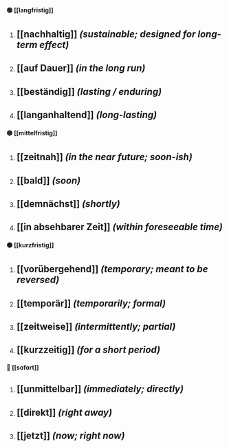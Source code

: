 #### 🟢 [[langfristig]] 
1) [[nachhaltig]] *(sustainable; designed for long-term effect)*  
	-  
2) [[auf Dauer]] *(in the long run)*  
	-  
3) [[beständig]] *(lasting / enduring)*  
	-  
4) [[langanhaltend]] *(long-lasting)*  
	-  

#### 🟡 [[mittelfristig]] 
1) [[zeitnah]] *(in the near future; soon-ish)*  
	-  
2) [[bald]] *(soon)*  
	-  
3) [[demnächst]] *(shortly)*  
	-  
4) [[in absehbarer Zeit]] *(within foreseeable time)*  
	-  

#### 🟠 [[kurzfristig]] 
1) [[vorübergehend]] *(temporary; meant to be reversed)*  
	-  
2) [[temporär]] *(temporarily; formal)*  
	-  
3) [[zeitweise]] *(intermittently; partial)*  
	-  
4) [[kurzzeitig]] *(for a short period)*  
	-  

#### 🔴 [[sofort]] 
1) [[unmittelbar]] *(immediately; directly)*  
	-  
2) [[direkt]] *(right away)*  
	-  
3) [[jetzt]] *(now; right now)*  
	-  